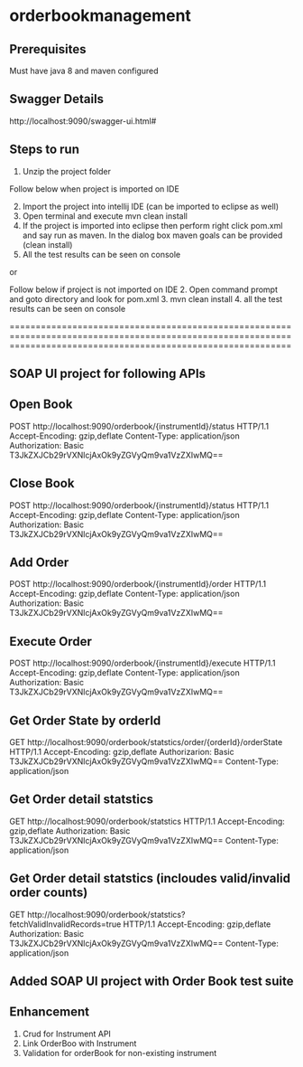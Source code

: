 # orderbookmanagement
Prerequisites
-------------
Must have java 8 and maven configured

Swagger Details
---------------
http://localhost:9090/swagger-ui.html#

Steps to run
------------

1. Unzip the project folder

Follow below when project is imported on IDE

2. Import the project into intellij IDE (can be imported to eclipse as well)
3. Open terminal and execute mvn clean install
4. If the project is imported into eclipse then perform right click pom.xml and say run as maven. In the dialog box maven goals can be provided (clean install)
5. All the test results can be seen on console

or

Follow below if project is not imported on IDE
2. Open command prompt and goto directory and look for pom.xml
3. mvn clean install
4. all the test results can be seen on console


==================================================================================================================================================================

SOAP UI project for following APIs
----------------------------------

Open Book
---------
POST http://localhost:9090/orderbook/{instrumentId}/status HTTP/1.1
Accept-Encoding: gzip,deflate
Content-Type: application/json
Authorization: Basic T3JkZXJCb29rVXNlcjAxOk9yZGVyQm9va1VzZXIwMQ==

Close Book
----------
POST http://localhost:9090/orderbook/{instrumentId}/status HTTP/1.1
Accept-Encoding: gzip,deflate
Content-Type: application/json
Authorization: Basic T3JkZXJCb29rVXNlcjAxOk9yZGVyQm9va1VzZXIwMQ==

Add Order
---------
POST http://localhost:9090/orderbook/{instrumentId}/order HTTP/1.1
Accept-Encoding: gzip,deflate
Content-Type: application/json
Authorization: Basic T3JkZXJCb29rVXNlcjAxOk9yZGVyQm9va1VzZXIwMQ==

Execute Order
-------------
POST http://localhost:9090/orderbook/{instrumentId}/execute HTTP/1.1
Accept-Encoding: gzip,deflate
Content-Type: application/json
Authorization: Basic T3JkZXJCb29rVXNlcjAxOk9yZGVyQm9va1VzZXIwMQ==

Get Order State by orderId
--------------------------
GET http://localhost:9090/orderbook/statstics/order/{orderId}/orderState HTTP/1.1
Accept-Encoding: gzip,deflate
Authorizarion: Basic T3JkZXJCb29rVXNlcjAxOk9yZGVyQm9va1VzZXIwMQ==
Content-Type: application/json

Get Order detail statstics
--------------------------
GET http://localhost:9090/orderbook/statstics HTTP/1.1
Accept-Encoding: gzip,deflate
Authorization: Basic T3JkZXJCb29rVXNlcjAxOk9yZGVyQm9va1VzZXIwMQ==
Content-Type: application/json

Get Order detail statstics (incloudes valid/invalid order counts)
------------------------------------------------------------------
GET http://localhost:9090/orderbook/statstics?fetchValidInvalidRecords=true HTTP/1.1
Accept-Encoding: gzip,deflate
Authorization: Basic T3JkZXJCb29rVXNlcjAxOk9yZGVyQm9va1VzZXIwMQ==
Content-Type: application/json

Added SOAP UI project with Order Book test suite
------------------------------------------------


Enhancement
-----------
1. Crud for Instrument API
2. Link OrderBoo with Instrument
3. Validation for orderBook for non-existing instrument
